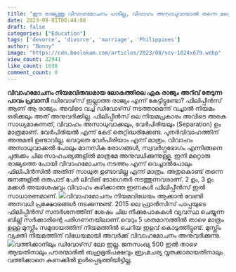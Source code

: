 ```yaml
---
title: "ഈ രാജ്യത്തു വിവാഹമോചനം പാടില്ല, വിവാഹം അസാധുവായാൽ തന്നെ മറ്റൊരാളെ കെട്ടാനും പറ്റില്ല"
date: 2023-08-01T06:44:08
draft: false
categories: ["Education"]
tags: ['devorce', 'divorce', 'marriage', 'Philippines']
author: "Bonny"
image: "https://cdn.boolokam.com/articles/2023/08/vcv-1024x679.webp"
view_count: 22941
like_count: 1638
comment_count: 0
---
```


**വിവാഹമോചനം നിയമവിരുദ്ധമായ ലോകത്തിലെ ഏക രാജ്യം** **അറിവ് തേടുന്ന പാവം പ്രവാസി** ഡിവോഴ്‌സ് ഇല്ലാത്ത രാജ്യം എന്ന് കേട്ടിട്ടുണ്ടോ? ഫിലിപ്പീൻസ് ആണ് ആ രാജ്യം. അവിടെ വച്ച് ഡിവോഴ്‌സ് നടത്താമെന്ന് വച്ചാൽ നിയമം ഒരിക്കലും അത് അനുവദിക്കില്ല. ഫിലിപ്പീൻസ് ലെ നിയമപ്രകാരം അവിടെ അകെ സാധ്യമാകുന്നത്, വിവാഹം അസാധുവാക്കലും, വേർപിരിയലും (Separation) ഉം മാത്രമാണ്. വേർപിരിയൽ എന്ന് കേട് തെറ്റിദ്ധരിക്കേണ്ട. പുനർവിവാഹത്തിന് അനുമതി ഉണ്ടാവില്ല. വെറുതെ വേർപിരിയാം എന്ന് മാത്രം. [](https://cdn.boolokam.com/articles/2023/08/vcv.webp)വിവാഹം അസാധുവാക്കൽ പോലും മാനസിക രോഗങ്ങൾ, സ്വവർഗ്ഗഭോഗം എന്നിങ്ങനെ ചുരുക്കം ചില സാഹചര്യങ്ങളിൽ മാത്രമേ അനുവധിക്കുന്നുള്ളൂ. ഇനി മറ്റൊരു രാജ്യത്തെ പോയി വിവാഹമോചനം നടത്തം എന്ന് വെച്ചാൽപോലും ഫിലിപിൻസിൽ അതിന് സാധുത ഉണ്ടാവില്ല എന്ന് മാത്രം. അതുകൊണ്ട് തന്നെ ജനങ്ങളിൽ ഒരുപാട് പേർ ലിവിങ് ടോഗെതർ നടത്തുന്നവരാണ്. 2 ഉം, 3 ഉം മക്കൾ അയശേഷവും വിവാഹം കഴിക്കാത്ത ഇണകൾ ഫിലിപ്പീൻസ് ഇൽ സാധാരണമാണ്. [![](https://cdn.boolokam.com/articles/2023/08/ewfff.jpg)](https://cdn.boolokam.com/articles/2023/08/ewfff.jpg)വിവാഹമോചനം നിയമവിധേയം ആക്കാൻ വേണ്ടി അനവധി പ്രക്ഷോഭങ്ങൾ നടക്കുന്നുണ്ട്. 2015 ലെ ഫ്രാൻസിസ് പാപ്പയുടെ ഫിലിപ്പീൻസ് സന്ദർശനത്തിന് ശേഷം ചില നീക്കുപോകുകൾ വ്യവസ്ഥ ചെയ്യുന്ന ബില്ല് സർക്കാരിന്റെ പരിഗണനയിലാണ്.വെറും 5 ശതമാനത്തിൽ താഴെ മാത്രം ഉള്ള മുസ്ലിം സമുദായത്തിന് നിയമത്തിൽ ചെറിയ ഇളവ് കൊടുത്തിട്ടുണ്ട്. മുസ്ലിം വ്യക്തി നിയമത്തിന് വിധേയമായി അവർക്ക് വിവാഹമോചനം അനുവദിക്കുന്നു. [![](http://13.232.38.164/wp-content/uploads/2023/08/wwwwwwwww.jpg)](http://13.232.38.164/wp-content/uploads/2023/08/wwwwwwwww.jpg)വത്തിക്കാനിലും ഡിവോഴ്‌സ് ലോ ഇല്ല. ജനസംഖ്യ 500 ഇൽ താഴെ ആയതിനാലും പൗരന്മാരിൽ ബഹുഭൂരിപക്ഷവും ബ്രഹ്മചര്യ വൃതക്കാരായതിനാലും വത്തിക്കാനെ കണക്കിൽ ഉൾപ്പെടുത്തിയിട്ടില്ല. 
